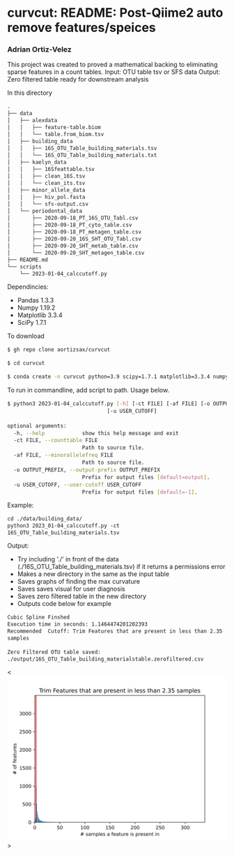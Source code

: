 # curvcut: README: Post-Qiime2 auto remove features/speices
### Adrian Ortiz-Velez


This project was created to proved a mathematical backing to eliminating sparse features in a count tables. 
Input: OTU table tsv or SFS data
Output: Zero filtered table ready for downstream analysis

In this directory 
```
.
├── data
│   ├── alexdata
│   │   ├── feature-table.biom
│   │   └── table.from_biom.tsv
│   ├── building_data
│   │   ├── 16S_OTU_Table_building_materials.tsv
│   │   └── 16S_OTU_Table_building_materials.txt
│   ├── kaelyn_data
│   │   ├── 16Sfeattable.tsv
│   │   ├── clean_16S.tsv
│   │   └── clean_its.tsv
│   ├── minor_allele_data
│   │   ├── hiv_pol.fasta
│   │   └── sfs-output.csv
│   └── periodontal_data
│       ├── 2020-09-18_PT_16S_OTU_Tabl.csv
│       ├── 2020-09-18_PT_cyto_table.csv
│       ├── 2020-09-18_PT_metagen_table.csv
│       ├── 2020-09-20_16S_SHT_OTU_Tabl.csv
│       ├── 2020-09-20_SHT_metab_table.csv
│       └── 2020-09-20_SHT_metagen_table.csv
├── README.md
└── scripts
    └── 2023-01-04_calccutoff.py

```

Dependincies:
 * Pandas 1.3.3
 * Numpy 1.19.2
 * Matplotlib 3.3.4
 * SciPy 1.7.1


To download 

```bash
$ gh repo clone aortizsax/curvcut
```

```bash
$ cd curvcut
```

```bash
$ conda create -n curvcut python=3.9 scipy=1.7.1 matplotlib=3.3.4 numpy=1.19.2 pandas=1.3.3
```

To run in commandline, add script to path. Usage below.

```bash
$ python3 2023-01-04_calccutoff.py [-h] [-ct FILE] [-af FILE] [-o OUTPUT_PREFIX]
                                [-u USER_CUTOFF]

optional arguments:
  -h, --help            show this help message and exit
  -ct FILE, --counttable FILE
                        Path to source file.
  -af FILE, --minorallelefreq FILE
                        Path to source file.
  -o OUTPUT_PREFIX, --output-prefix OUTPUT_PREFIX
                        Prefix for output files [default=output].
  -u USER_CUTOFF, --user-cutoff USER_CUTOFF
                        Prefix for output files [default=-1].
```

Example:

	cd ./data/building_data/
	python3 2023_01-04_calccutoff.py -ct 16S_OTU_Table_building_materials.tsv
	
Output:
* Try including './' in front of the data (./16S_OTU_Table_building_materials.tsv) if it returns a permissions error
* Makes a new directory in the same as the input table
* Saves graphs of finding the max curvature
* Saves saves visual for user diagnosis
* Saves zero filtered table in the new directory
* Outputs code below for example
```
Cubic Spline Finshed
Execution time in seconds: 1.1464474201202393
Recommended  Cutoff: Trim Features that are present in less than 2.35 samples

Zero Filtered OTU table saved: ./output/16S_OTU_Table_building_materialstable.zerofiltered.csv
```
<![plot](./data/building_data/output/16S_OTU_Table_building_materialsprocessingcutoffB.png)>
